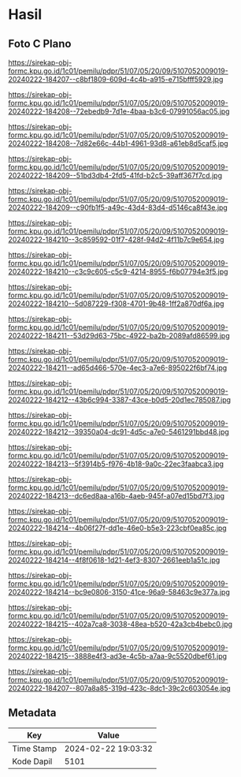 # Hasil

## Foto C Plano

https://sirekap-obj-formc.kpu.go.id/1c01/pemilu/pdpr/51/07/05/20/09/5107052009019-20240222-184207--c8bf1809-609d-4c4b-a915-e715bfff5929.jpg

https://sirekap-obj-formc.kpu.go.id/1c01/pemilu/pdpr/51/07/05/20/09/5107052009019-20240222-184208--72ebedb9-7d1e-4baa-b3c6-07991056ac05.jpg

https://sirekap-obj-formc.kpu.go.id/1c01/pemilu/pdpr/51/07/05/20/09/5107052009019-20240222-184208--7d82e66c-44b1-4961-93d8-a61eb8d5caf5.jpg

https://sirekap-obj-formc.kpu.go.id/1c01/pemilu/pdpr/51/07/05/20/09/5107052009019-20240222-184209--51bd3db4-2fd5-41fd-b2c5-39aff367f7cd.jpg

https://sirekap-obj-formc.kpu.go.id/1c01/pemilu/pdpr/51/07/05/20/09/5107052009019-20240222-184209--c90fb1f5-a49c-43d4-83d4-d5146ca8f43e.jpg

https://sirekap-obj-formc.kpu.go.id/1c01/pemilu/pdpr/51/07/05/20/09/5107052009019-20240222-184210--3c859592-01f7-428f-94d2-4f11b7c9e654.jpg

https://sirekap-obj-formc.kpu.go.id/1c01/pemilu/pdpr/51/07/05/20/09/5107052009019-20240222-184210--c3c9c605-c5c9-4214-8955-f6b07794e3f5.jpg

https://sirekap-obj-formc.kpu.go.id/1c01/pemilu/pdpr/51/07/05/20/09/5107052009019-20240222-184210--5d087229-f308-4701-9b48-1ff2a870df6a.jpg

https://sirekap-obj-formc.kpu.go.id/1c01/pemilu/pdpr/51/07/05/20/09/5107052009019-20240222-184211--53d29d63-75bc-4922-ba2b-2089afd86599.jpg

https://sirekap-obj-formc.kpu.go.id/1c01/pemilu/pdpr/51/07/05/20/09/5107052009019-20240222-184211--ad65d466-570e-4ec3-a7e6-895022f6bf74.jpg

https://sirekap-obj-formc.kpu.go.id/1c01/pemilu/pdpr/51/07/05/20/09/5107052009019-20240222-184212--43b6c994-3387-43ce-b0d5-20d1ec785087.jpg

https://sirekap-obj-formc.kpu.go.id/1c01/pemilu/pdpr/51/07/05/20/09/5107052009019-20240222-184212--39350a04-dc91-4d5c-a7e0-5461291bbd48.jpg

https://sirekap-obj-formc.kpu.go.id/1c01/pemilu/pdpr/51/07/05/20/09/5107052009019-20240222-184213--5f3914b5-f976-4b18-9a0c-22ec3faabca3.jpg

https://sirekap-obj-formc.kpu.go.id/1c01/pemilu/pdpr/51/07/05/20/09/5107052009019-20240222-184213--dc6ed8aa-a16b-4aeb-945f-a07ed15bd7f3.jpg

https://sirekap-obj-formc.kpu.go.id/1c01/pemilu/pdpr/51/07/05/20/09/5107052009019-20240222-184214--4b06f27f-dd1e-46e0-b5e3-223cbf0ea85c.jpg

https://sirekap-obj-formc.kpu.go.id/1c01/pemilu/pdpr/51/07/05/20/09/5107052009019-20240222-184214--4f8f0618-1d21-4ef3-8307-2661eeb1a51c.jpg

https://sirekap-obj-formc.kpu.go.id/1c01/pemilu/pdpr/51/07/05/20/09/5107052009019-20240222-184214--bc9e0806-3150-41ce-96a9-58463c9e377a.jpg

https://sirekap-obj-formc.kpu.go.id/1c01/pemilu/pdpr/51/07/05/20/09/5107052009019-20240222-184215--402a7ca8-3038-48ea-b520-42a3cb4bebc0.jpg

https://sirekap-obj-formc.kpu.go.id/1c01/pemilu/pdpr/51/07/05/20/09/5107052009019-20240222-184215--3888e4f3-ad3e-4c5b-a7aa-9c5520dbef61.jpg

https://sirekap-obj-formc.kpu.go.id/1c01/pemilu/pdpr/51/07/05/20/09/5107052009019-20240222-184207--807a8a85-319d-423c-8dc1-39c2c603054e.jpg


## Metadata

| Key        | Value               |
| ---------- | ------------------- |
| Time Stamp | 2024-02-22 19:03:32 |
| Kode Dapil | 5101                |



